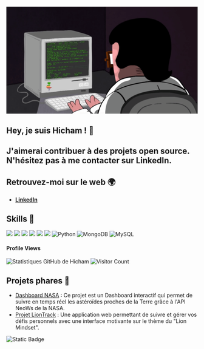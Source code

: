 ![gif](programming.gif)
## Hey, je suis Hicham ! 👋

## J'aimerai contribuer à des projets open source. N'hésitez pas à me contacter sur LinkedIn.

## Retrouvez-moi sur le web 🌍

- [**LinkedIn**](https://www.linkedin.com/in/hicham-guendouz-578759125/)

## Skills 🚀

![](https://img.shields.io/badge/HTML5-E34F26?style=for-the-badge&logo=html5&logoColor=white)
![](https://img.shields.io/badge/CSS3-1572B6?style=for-the-badge&logo=css3&logoColor=white)
![](https://img.shields.io/badge/JavaScript-F7DF1E?style=for-the-badge&logo=javascript&logoColor=black)
![](https://img.shields.io/badge/React-61DAFB?style=for-the-badge&logo=react&logoColor=black)
![](https://img.shields.io/badge/Bootstrap-563D7C?style=for-the-badge&logo=bootstrap&logoColor=white)
![](https://img.shields.io/badge/PHP-777BB4?style=for-the-badge&logo=php&logoColor=white)
![Python](https://img.shields.io/badge/Python-3776AB?style=for-the-badge&logo=python&logoColor=white)
![MongoDB](https://img.shields.io/badge/MongoDB-47A248?style=for-the-badge&logo=mongodb&logoColor=white)
![MySQL](https://img.shields.io/badge/MySQL-4479A1?style=for-the-badge&logo=mysql&logoColor=white)
#### Profile Views

![Statistiques GitHub de Hicham](https://github-readme-stats.vercel.app/api?username=Hicham77500&show_icons=true&theme=radical)
![Visitor Count](https://profile-counter.glitch.me/{Hicham77500}/count.svg)

## Projets phares 🚀

- [Dashboard NASA](https://github.com/Hicham77500/Dashboard_Nasa) : Ce projet est un Dashboard interactif qui permet de suivre en temps réel les astéroïdes proches de la Terre grâce à l'API NeoWs de la NASA.
- [Projet LionTrack]((https://github.com/Hicham77500/Projet_LionTrack)) : Une application web permettant de suivre et gérer vos défis personnels avec une interface motivante sur le thème du "Lion Mindset".

![Static Badge](https://img.shields.io/badge/DisponibleMalt)
